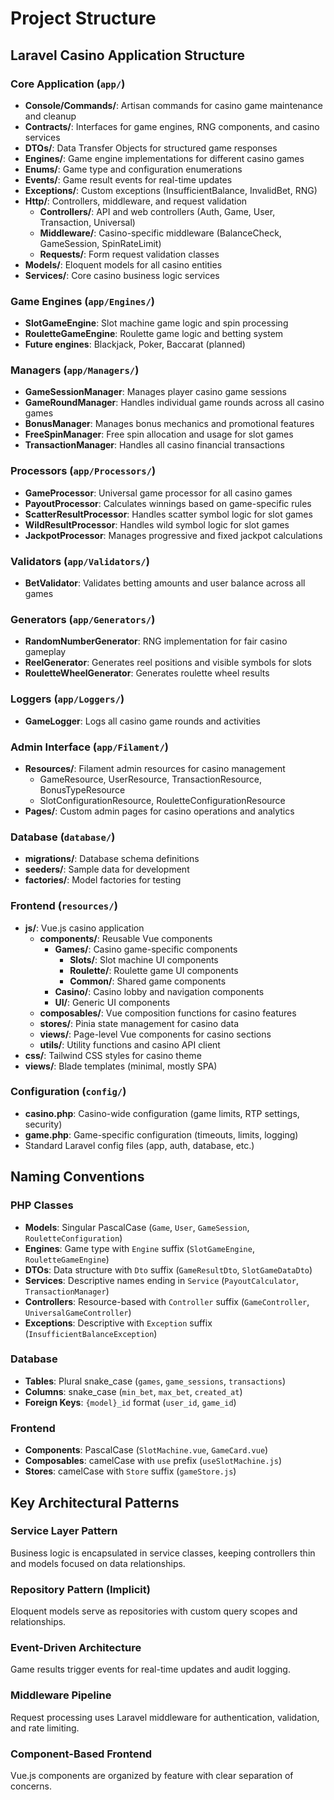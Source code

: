 # Project Structure

## Laravel Casino Application Structure

### Core Application (`app/`)
- **Console/Commands/**: Artisan commands for casino game maintenance and cleanup
- **Contracts/**: Interfaces for game engines, RNG components, and casino services
- **DTOs/**: Data Transfer Objects for structured game responses
- **Engines/**: Game engine implementations for different casino games
- **Enums/**: Game type and configuration enumerations
- **Events/**: Game result events for real-time updates
- **Exceptions/**: Custom exceptions (InsufficientBalance, InvalidBet, RNG)
- **Http/**: Controllers, middleware, and request validation
  - **Controllers/**: API and web controllers (Auth, Game, User, Transaction, Universal)
  - **Middleware/**: Casino-specific middleware (BalanceCheck, GameSession, SpinRateLimit)
  - **Requests/**: Form request validation classes
- **Models/**: Eloquent models for all casino entities
- **Services/**: Core casino business logic services

### Game Engines (`app/Engines/`)
- **SlotGameEngine**: Slot machine game logic and spin processing
- **RouletteGameEngine**: Roulette game logic and betting system
- **Future engines**: Blackjack, Poker, Baccarat (planned)

### Managers (`app/Managers/`)
- **GameSessionManager**: Manages player casino game sessions
- **GameRoundManager**: Handles individual game rounds across all casino games
- **BonusManager**: Manages bonus mechanics and promotional features
- **FreeSpinManager**: Free spin allocation and usage for slot games
- **TransactionManager**: Handles all casino financial transactions

### Processors (`app/Processors/`)
- **GameProcessor**: Universal game processor for all casino games
- **PayoutProcessor**: Calculates winnings based on game-specific rules
- **ScatterResultProcessor**: Handles scatter symbol logic for slot games
- **WildResultProcessor**: Handles wild symbol logic for slot games
- **JackpotProcessor**: Manages progressive and fixed jackpot calculations

### Validators (`app/Validators/`)
- **BetValidator**: Validates betting amounts and user balance across all games

### Generators (`app/Generators/`)
- **RandomNumberGenerator**: RNG implementation for fair casino gameplay
- **ReelGenerator**: Generates reel positions and visible symbols for slots
- **RouletteWheelGenerator**: Generates roulette wheel results

### Loggers (`app/Loggers/`)
- **GameLogger**: Logs all casino game rounds and activities

### Admin Interface (`app/Filament/`)
- **Resources/**: Filament admin resources for casino management
  - GameResource, UserResource, TransactionResource, BonusTypeResource
  - SlotConfigurationResource, RouletteConfigurationResource
- **Pages/**: Custom admin pages for casino operations and analytics

### Database (`database/`)
- **migrations/**: Database schema definitions
- **seeders/**: Sample data for development
- **factories/**: Model factories for testing

### Frontend (`resources/`)
- **js/**: Vue.js casino application
  - **components/**: Reusable Vue components
    - **Games/**: Casino game-specific components
      - **Slots/**: Slot machine UI components
      - **Roulette/**: Roulette game UI components
      - **Common/**: Shared game components
    - **Casino/**: Casino lobby and navigation components
    - **UI/**: Generic UI components
  - **composables/**: Vue composition functions for casino features
  - **stores/**: Pinia state management for casino data
  - **views/**: Page-level Vue components for casino sections
  - **utils/**: Utility functions and casino API client
- **css/**: Tailwind CSS styles for casino theme
- **views/**: Blade templates (minimal, mostly SPA)

### Configuration (`config/`)
- **casino.php**: Casino-wide configuration (game limits, RTP settings, security)
- **game.php**: Game-specific configuration (timeouts, limits, logging)
- Standard Laravel config files (app, auth, database, etc.)

## Naming Conventions

### PHP Classes
- **Models**: Singular PascalCase (`Game`, `User`, `GameSession`, `RouletteConfiguration`)
- **Engines**: Game type with `Engine` suffix (`SlotGameEngine`, `RouletteGameEngine`)
- **DTOs**: Data structure with `Dto` suffix (`GameResultDto`, `SlotGameDataDto`)
- **Services**: Descriptive names ending in `Service` (`PayoutCalculator`, `TransactionManager`)
- **Controllers**: Resource-based with `Controller` suffix (`GameController`, `UniversalGameController`)
- **Exceptions**: Descriptive with `Exception` suffix (`InsufficientBalanceException`)

### Database
- **Tables**: Plural snake_case (`games`, `game_sessions`, `transactions`)
- **Columns**: snake_case (`min_bet`, `max_bet`, `created_at`)
- **Foreign Keys**: `{model}_id` format (`user_id`, `game_id`)

### Frontend
- **Components**: PascalCase (`SlotMachine.vue`, `GameCard.vue`)
- **Composables**: camelCase with `use` prefix (`useSlotMachine.js`)
- **Stores**: camelCase with `Store` suffix (`gameStore.js`)

## Key Architectural Patterns

### Service Layer Pattern
Business logic is encapsulated in service classes, keeping controllers thin and models focused on data relationships.

### Repository Pattern (Implicit)
Eloquent models serve as repositories with custom query scopes and relationships.

### Event-Driven Architecture
Game results trigger events for real-time updates and audit logging.

### Middleware Pipeline
Request processing uses Laravel middleware for authentication, validation, and rate limiting.

### Component-Based Frontend
Vue.js components are organized by feature with clear separation of concerns.